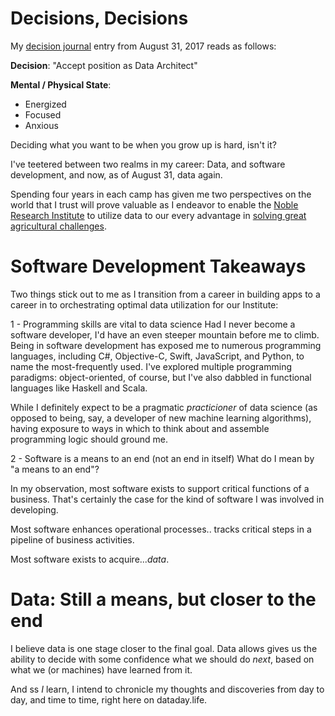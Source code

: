 # Decisions, Decisions

My [decision journal](https://www.farnamstreetblog.com/2014/02/decision-journal/) entry from August 31, 2017 reads as follows:

**Decision**: "Accept position as Data Architect"

**Mental / Physical State**:
  * Energized
  * Focused
  * Anxious

Deciding what you want to be when you grow up is hard, isn't it?

I've teetered between two realms in my career:  Data, and software development, and now, as of August 31, data again.

Spending four years in each camp has given me two perspectives on the world that I trust will prove valuable as I endeavor to enable the [Noble Research Institute](https://www.noble.org) to utilize data to our every advantage in [solving great agricultural challenges](https://www.noble.org/about/).

# Software Development Takeaways
Two things stick out to me as I transition from a career in building apps to a career in to orchestrating optimal data utilization for our Institute:

1 - Programming skills are vital to data science
Had I never become a software developer, I'd have an even steeper mountain before me to climb. Being in software development has exposed me to numerous programming languages, including C#, Objective-C, Swift, JavaScript, and Python, to name the most-frequently used.  I've explored multiple programming paradigms:  object-oriented, of course, but I've also dabbled in functional languages like Haskell and Scala.

While I definitely expect to be a pragmatic *practicioner* of data science (as opposed to being, say, a developer of new machine learning algorithms), having exposure to ways in which to think about and assemble programming logic should ground me.

2 - Software is a means to an end (not an end in itself)
What do I mean by "a means to an end"?

In my observation, most software exists to support critical functions of a business.  That's certainly the case for the kind of software I was involved in developing.

Most software enhances operational processes.. tracks critical steps in a pipeline of business activities.

Most software exists to acquire...*data*.

# Data:  Still a means, but closer to the end
I believe data is one stage closer to the final goal.  Data allows gives us the ability to decide with some confidence what we should do *next*, based on what we (or machines) have learned from it.

And ss *I* learn, I intend to chronicle my thoughts and discoveries from day to day, and time to time, right here on dataday.life.
